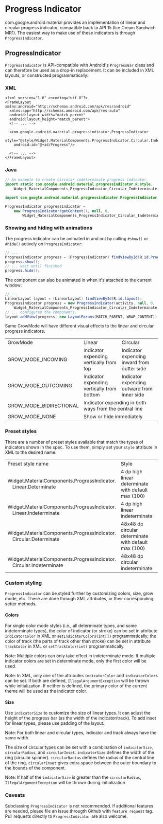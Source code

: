 # Progress Indicator

com.google.android.material provides an implementation of linear and circular
progress indicator, compatible back to API 15 (Ice Cream Sandwich MR1). The
easiest way to make use of these indicators is through `ProgressIndicator`.

## ProgressIndicator

`ProgressIndicator` is API-compatible with Android's `ProgressBar` class and can
therefore be used as a drop-in replacement. It can be included in XML layouts,
or constructed programmatically:

### XML

```
<?xml version="1.0" encoding="utf-8"?>
<FrameLayout xmlns:android="http://schemas.android.com/apk/res/android"
  xmlns:app="http://schemas.android.com/apk/res-auto"
  android:layout_width="match_parent"
  android:layout_height="match_parent">
  <!-- ... -->

  <com.google.android.material.progressindicator.ProgressIndicator
    style="@style/Widget.MaterialComponents.ProgressIndicator.Circular.Indeterminate"
    android:id="@+id/Progress"/>

  <!-- ... -->
</FrameLayout>
```

### Java

```java
// An example to create circular indeterminate progress indicator.
import static com.google.android.material.progressindicator.R.style.
    Widget_MaterialComponents_ProgressIndicator_Circular_Indeterminate;

import com.google.android.material.progressindicator.ProgressIndicator;

ProgressIndicator progressIndicator =
    new ProgressIndicator(getContext(), null, 0,
        Widget_MaterialComponents_ProgressIndicator_Circular_Indeterminate);
```

### Showing and hiding with animations

The progress indicator can be animated in and out by calling `#show()` or
`#hide()` actively on `ProgressIndicator`:

```java
// ...
ProgressIndicator progress = (ProgressIndicator) findViewById(R.id.Progress);
progress.show();
// ... wait until finished
progress.hide();
```

The component can also be animated in when it's attached to the current window:

```java
// ...
LinearLayout layout = (LinearLayout) findViewById(R.id.layout);
ProgressIndicator progress = new ProgressIndicator(activity, null, 0,
    Widget_MaterialComponents_ProgressIndicator_Circular_Indeterminate);
// ... configures the components.
layout.addView(progress, new LayoutParams(MATCH_PARENT, WRAP_CONTENT));
```

Same GrowMode will have different visual effects to the linear and circular
progress indicators.

<table>
  <tr><td>GrowMode</td><td>Linear</td><td>Circular</td></tr>
  <tr>
    <td>GROW_MODE_INCOMING</td>
    <td>Indicator expending vertically from top</td>
    <td>Indicator expending inward from outter side</td></tr>
  <tr>
    <td>GROW_MODE_OUTCOMING</td>
    <td>Indicator expending vertically from bottom</td>
    <td>Indicator expending outward from inner side</td></tr>
  <tr>
    <td>GROW_MODE_BIDIRECTIONAL</td>
    <td colspan=2>Indicator expending in both ways from the central line</td></tr>
  <tr>
    <td>GROW_MODE_NONE</td>
    <td colspan=2>Show or hide immediately</td></tr>
</table>

### Preset styles

There are a number of preset styles available that match the types of indicators
shown in the spec. To use them, simply set your `style` attribute in XML to the
desired name.

<table>
  <tr><td>Preset style name</td><td>Style</td></tr>
  <tr>
    <td>Widget.MaterialComponents.ProgressIndicator.<br>&emsp;Linear.Determinate</td>
    <td>4 dp high linear determinate with default max (100)</td>
  </tr>
  <tr>
    <td>Widget.MaterialComponents.ProgressIndicator.<br>&emsp;Linear.Indeterminate</td>
    <td>4 dp high linear indeterminate</td>
  </tr>
  <tr>
    <td>Widget.MaterialComponents.ProgressIndicator.<br>&emsp;Circular.Determinate</td>
    <td>48x48 dp circular determinate with default max (100)</td>
  </tr>
  <tr>
    <td>Widget.MaterialComponents.ProgressIndicator.<br>&emsp;Circular.Indeterminate</td>
    <td>48x48 dp circular indeterminate</td>
  </tr>
</table>

### Custom styling

`ProgressIndicator` can be styled further by customizing colors, size, grow
mode, etc. These are done through XML attributes, or their corresponding setter
methods.

#### Colors

For single color mode styles (i.e., all determinate types, and some
indeterminate types), the color of indicator (or stroke) can be set in attribute
`indicatorColor` in XML or `setIndicatorColors(int[])` programmatically; the
color of track (the parts of track other than stroke) can be set in attribute
`trackColor` in XML or `setTrackColor(int)` programmatically.

Note: Multiple colors can only take effect in indeterminate mode. If multiple
indicator colors are set in determinate mode, only the first color will be used.

Note: In XML, only one of the attributes `indicatorColor` and `indicatorColors`
can be set. If both are defined, `IllegalArgumentException` will be thrown while
initialization. If neither is defined, the primary color of the current theme
will be used as the indicator color.

#### Size

Use `indicatorSize` to customize the size of linear types. It can adjust the
height of the progress bar (as the width of the indicator/track). To add inset
for linear types, please use padding of the layout.

Note: For both linear and circular types, indicator and track always have the
same width.

The size of circular types can be set with a combination of `indicatorSize`,
`circularRadius`, and `circularInset`. `indicatorSize` defines the width of the
ring (circular spinner). `circularRadius` defines the radius of the central line
of the ring. `circularInset` gives extra space between the outer boundary to the
bounds of the component.

Note: If half of the `indicatorSize` is greater than the `circularRadius`,
`IllegalArgumentException` will be thrown during initialization.

### Caveats

Subclassing `ProgressIndicator` is not recommended. If additional features are
needed, please file an issue througth Github with `feature request` tag. Pull
requests directly to `ProgressIndicator` are also welcome.
